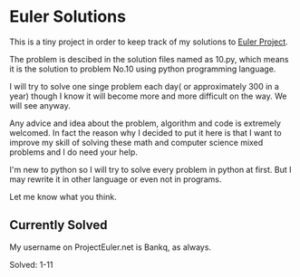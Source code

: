 # Euler Solutions

This is a tiny project in order to keep track of my solutions to [Euler Project](http://projecteuler.net).

The problem is descibed in the solution files named as 10.py, which means it is the solution to problem No.10 using python programming language.

I will try to solve one singe problem each day( or approximately 300 in a year) though I know it will become more and more difficult on the way. We will see anyway.

Any advice and idea about the problem, algorithm and code is extremely welcomed. In fact the reason why I decided to put it here is that I want to improve my skill of solving these math and computer science mixed problems and I do need your help.

I'm new to python so I will try to solve every problem in python at first. But I may rewrite it in other language or even not in programs. 

Let me know what you think.

## Currently Solved

My username on ProjectEuler.net is Bankq, as always.

Solved:
1-11



